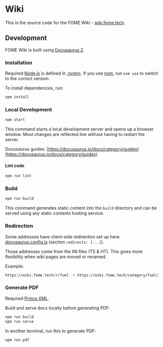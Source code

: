 # Wiki

This is the source code for the FOME Wiki - [wiki.fome.tech](https://wiki.fome.tech).

## Development

FOME Wiki is built using [Docusaurus 2](https://docusaurus.io/).

### Installation

Required [Node.js](https://nodejs.dev/) is defined in [.nvmrc](/.nvmrc). If you use [nvm](https://github.com/nvm-sh/nvm), run `nvm use` to switch to the correct version.

To install dependencies, run:

```bash
npm install
```

### Local Development

```bash
npm start
```

This command starts a local development server and opens up a browser window. Most changes are reflected live without having to restart the server.

Docusaurus guides: [https://docusaurus.io/docs/category/guides](https://docusaurus.io/docs/category/guides)

#### Lint code

```bash
npm run lint
```

### Build

```bash
npm run build
```

This command generates static content into the `build` directory and can be served using any static contents hosting service.

### Redirection

Some addresses have client-side redirection set up here: [docusaurus.config.js](/docusaurus.config.js) (section `redirects: [...]`).

Those addresses come from the INI files (TS & HT). This gives more flexibility when wiki pages are moved or renamed.

Example:

```bash
https://wiki.fome.tech/r/fuel -> https://wiki.fome.tech/category/fuel/
```

### Generate PDF

Required [Prince XML](https://www.princexml.com/).

Build and serve docs locally before generating PDF:

```bash
npm run build
npm run serve
```

In another terminal, run this to generate PDF:

```bash
npm run pdf
```
